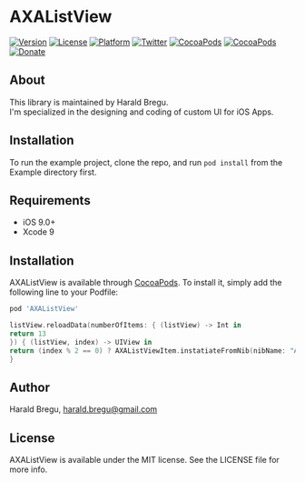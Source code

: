 # AXAListView

[![Version](https://img.shields.io/cocoapods/v/AXAListView.svg?style=flat)](https://cocoapods.org/pods/AXAListView)
[![License](https://img.shields.io/cocoapods/l/AXAListView.svg?style=flat)](https://cocoapods.org/pods/AXAListView)
[![Platform](https://img.shields.io/cocoapods/p/AXAListView.svg?style=flat)](https://cocoapods.org/pods/AXAListView)
[![Twitter](https://img.shields.io/badge/Twitter-@Ramotion-blue.svg?style=flat)](https://twitter.com/HaraldBregu)
[![CocoaPods](https://img.shields.io/cocoapods/v/AXAListView.svg)](https://cocoapods.org/pods/AXAListView)
[![CocoaPods](https://img.shields.io/cocoapods/v/AXAListView.svg)](https://cocoapods.org/pods/AXAListView)
[![Donate](https://img.shields.io/badge/Donate-PayPal-blue.svg)](https://www.paypal.me/haraldbregu)


## About
This library is maintained by Harald Bregu.<br>
I'm specialized in the designing and coding of custom UI for iOS Apps.<br>

## Installation

To run the example project, clone the repo, and run `pod install` from the Example directory first.

## Requirements
- iOS 9.0+
- Xcode 9

## Installation

AXAListView is available through [CocoaPods](https://cocoapods.org). To install
it, simply add the following line to your Podfile:

```ruby
pod 'AXAListView'
```
```swift
listView.reloadData(numberOfItems: { (listView) -> Int in
return 13
}) { (listView, index) -> UIView in
return (index % 2 == 0) ? AXAListViewItem.instatiateFromNib(nibName: "AXAListViewItemOne") : AXAListViewItem.instatiateFromNib(nibName: "AXAListViewItemTwo")
}
```

## Author

Harald Bregu, harald.bregu@gmail.com

## License

AXAListView is available under the MIT license. See the LICENSE file for more info.
